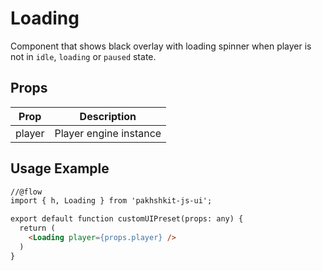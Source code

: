 # Loading

Component that shows black overlay with loading spinner when player is not in `idle`, `loading` or `paused` state.

## Props

| Prop | Description |
|--- |--- |
| player | Player engine instance |

## Usage Example

```html
//@flow
import { h, Loading } from 'pakhshkit-js-ui';

export default function customUIPreset(props: any) {
  return (
    <Loading player={props.player} />
  )
}
```
